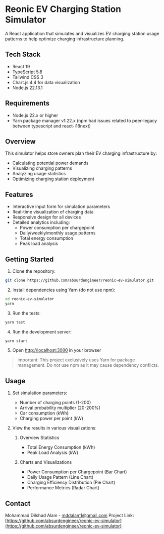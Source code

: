 # Reonic EV Charging Station Simulator

A React application that simulates and visualizes EV charging station usage patterns to help optimize charging infrastructure planning.

## Tech Stack

- React 19
- TypeScript 5.8
- Tailwind CSS 3
- Chart.js 4.4 for data visualization
- Node.js 22.13.1

## Requirements

- Node.js 22.x or higher
- Yarn package manager v1.22.x (npm had issues related to peer-legacy between typescript and react-i18next)

## Overview

This simulator helps store owners plan their EV charging infrastructure by:

- Calculating potential power demands
- Visualizing charging patterns
- Analyzing usage statistics
- Optimizing charging station deployment

## Features

- Interactive input form for simulation parameters
- Real-time visualization of charging data
- Responsive design for all devices
- Detailed analytics including:
  - Power consumption per chargepoint
  - Daily/weekly/monthly usage patterns
  - Total energy consumption
  - Peak load analysis

## Getting Started

1. Clone the repository:

```bash
git clone https://github.com/absurdengineer/reonic-ev-simulator.git
```

2. Install dependencies using Yarn (do not use npm):

```bash
cd reonic-ev-simulator
yarn
```

3. Run the tests:

```bash
yarn test
```

4. Run the development server:

```bash
yarn start
```

5. Open [http://localhost:3000](http://localhost:3000) in your browser

> Important: This project exclusively uses Yarn for package management. Do not use npm as it may cause dependency conflicts.

## Usage

1. Set simulation parameters:

   - Number of charging points (1-200)
   - Arrival probability multiplier (20-200%)
   - Car consumption (kWh)
   - Charging power per point (kW)

2. View the results in various visualizations:

   1. Overview Statistics

      - Total Energy Consumption (kWh)
      - Peak Load Analysis (kW)

   2. Charts and Visualizations
      - Power Consumption per Chargepoint (Bar Chart)
      - Daily Usage Pattern (Line Chart)
      - Charging Efficiency Distribution (Pie Chart)
      - Performance Metrics (Radar Chart)

## Contact

Mohammad Dilshad Alam - mddalam1@gmail.com
Project Link: [https://github.com/absurdengineer/reonic-ev-simulator](https://github.com/absurdengineer/reonic-ev-simulator)
